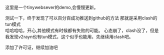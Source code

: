 ﻿这里是一个tinywebsever的demo,会慢慢更新。

测试一下，终于发现了可以百分百成功推送到github的方法
那就是采用clash的tun模式  
哈哈哈哈，开心,其他模式有时候都有失败的可能。
心态崩了，clash没了，但是我发现v2rayn也有tun模式，这个似乎也能用，先继续用clash吧。

添加了许可证，继续加油吧
